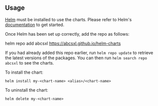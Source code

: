 ## Usage

[Helm](https://helm.sh) must be installed to use the charts.  Please refer to
Helm's [documentation](https://helm.sh/docs) to get started.

Once Helm has been set up correctly, add the repo as follows:

  helm repo add abcsxl https://abcsxl.github.io/helm-charts

If you had already added this repo earlier, run `helm repo update` to retrieve
the latest versions of the packages.  You can then run `helm search repo
abcsxl` to see the charts.

To install the <chart-name> chart:

    helm install my-<chart-name> <alias>/<chart-name>

To uninstall the chart:

    helm delete my-<chart-name>

